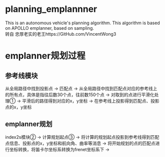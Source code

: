 # planning_emplannner
This is an autonomous vehicle's planning algorithm. This algorithm is based on APOLLO emplanner, based on sampling.  
转自 忠厚老实的老王https://GitHub.com/VincentWong3   
# emplanner规划过程  
## 参考线模块  
从全局路径中找到投影点 -> 匹配点 -> 从全局路径中找到匹配点对应的参考线上的所有点，具体是指往后数30个点，往前数150个点 -> 对取到的点进行平滑化处理① -> 平滑后的路径得到对应的x，y坐标 -> 在参考线上投影得到匹配点、投影点的x，y坐标
## emplanner规划  
 index2s模块② -> 计算规划起点③ -> 将计算的规划起点投影到参考线得到匹配点信息、投影点的x，y坐标和航向角、曲率等消息 -> 将开始规划的点的匹配点进行坐标转换，将笛卡尔坐标系转换为frenet坐标系下 -> 
